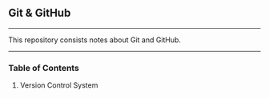 ## Git & GitHub

___

This repository consists notes about Git and GitHub.

___

### Table of Contents

1. Version Control System
